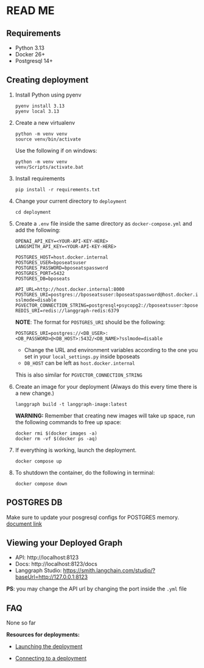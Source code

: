# READ ME

## Requirements

- Python 3.13
- Docker 26+
- Postgresql 14+

## Creating deployment

1. Install Python using pyenv

    ```shell
    pyenv install 3.13
    pyenv local 3.13
    ```

2. Create a new virtualenv

    ```shell
    python -m venv venv
    source venv/bin/activate
    ```

    Use the following if on windows:

    ```shell
    python -m venv venv
    venv/Scripts/activate.bat
    ```

3. Install requirements

    ```shell
    pip install -r requirements.txt
    ```

4. Change your current directory to `deployment`

    ```shell
    cd deployment
    ```

5. Create a `.env` file inside the same directory as `docker-compose.yml` and add the following:

    ```env
    OPENAI_API_KEY=<YOUR-API-KEY-HERE>
    LANGSMITH_API_KEY=<YOUR-API-KEY-HERE>

    POSTGRES_HOST=host.docker.internal
    POSTGRES_USER=bposeatsuser
    POSTGRES_PASSWORD=bposeatspassword
    POSTGRES_PORT=5432
    POSTGRES_DB=bposeats

    API_URL=http://host.docker.internal:8000
    POSTGRES_URI=postgres://bposeatsuser:bposeatspassword@host.docker.internal:5432/bposeats?sslmode=disable
    PGVECTOR_CONNECTION_STRING=postgresql+psycopg2://bposeatsuser:bposeatspassword@host.docker.internal:5432/bposeats
    REDIS_URI=redis://langgraph-redis:6379
    ```

    **NOTE**: The format for `POSTGRES_URI` should be the following:

    ```env
    POSTGRES_URI=postgres://<DB_USER>:<DB_PASSWORD>@<DB_HOST>:5432/<DB_NAME>?sslmode=disable
    ```

    - Change the URL and environment variables according to the one you set in your `local_settings.py` inside bposeats
    - `DB_HOST` can be left as `host.docker.internal`

    This is also similar for `PGVECTOR_CONNECTION_STRING`

6. Create an image for your deployment (Always do this every time there is a new change.)

    ```shell
    langgraph build -t langgraph-image:latest
    ```

    **WARNING:** Remember that creating new images will take up space, run the following commands to free up space:

    ```shell
    docker rmi $(docker images -a)
    docker rm -vf $(docker ps -aq)
    ```

7. If everything is working, launch the deployment.

    ```shell
    docker compose up
    ```

8. To shutdown the container, do the following in terminal:

    ```shell
    docker compose down
    ```

## POSTGRES DB

Make sure to update your posgresql configs for POSTGRES memory. [document link](https://docs.google.com/document/d/1GaVL1j9g05SQYXdJGNjkqMeWNGbGYv_1I6J2QZucZ-s/edit?usp=sharing)

## Viewing your Deployed Graph

- API: http://localhost:8123
- Docs: http://localhost:8123/docs
- Langgraph Studio: https://smith.langchain.com/studio/?baseUrl=http://127.0.0.1:8123

__PS__: you may change the API url by changing the port inside the `.yml` file

## FAQ

None so far

__Resources for deployments:__

- [Launching the deployment](https://colab.research.google.com/github/langchain-ai/langchain-academy/blob/main/module-6/creating.ipynb)

- [Connecting to a deployment](https://colab.research.google.com/github/langchain-ai/langchain-academy/blob/main/module-6/connecting.ipynb)
